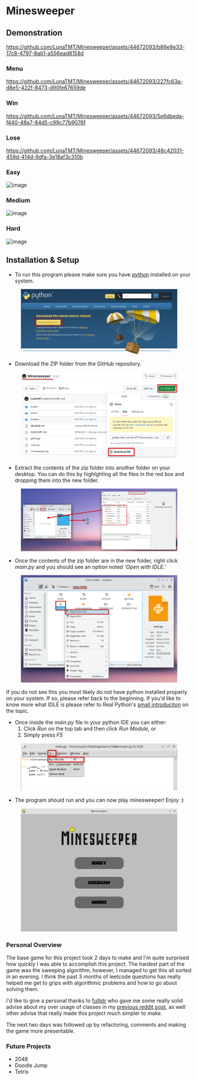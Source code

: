 # Minesweeper

## Demonstration
https://github.com/LunaTMT/Minesweeper/assets/44672093/b88e8e33-17c8-4797-8ab1-a556ead8158d


### Menu
https://github.com/LunaTMT/Minesweeper/assets/44672093/227fc63a-d8e5-422f-8473-d90fe67659de

### Win
https://github.com/LunaTMT/Minesweeper/assets/44672093/5e6dbeda-f440-48a7-84d5-c99c77b9076f

### Lose
https://github.com/LunaTMT/Minesweeper/assets/44672093/48c42031-459d-414d-9dfa-3e18af3c310b


### Easy
![image](https://github.com/LunaTMT/Minesweeper/assets/44672093/96931799-754a-4fca-918d-306402884170)

### Medium
![image](https://github.com/LunaTMT/Minesweeper/assets/44672093/8ac7529d-dcaf-4113-866c-36e64362d012)

### Hard
![image](https://github.com/LunaTMT/Minesweeper/assets/44672093/23a32afa-f2cc-454e-9dc2-840bc64a8d69)





## Installation & Setup

* To run this program please make sure you have [python](https://www.python.org/downloads/) installed on your system.

<div align="center">

<figure><img src=".gitbook/assets/image.png" alt=""><figcaption></figcaption></figure>

</div>

* Download the ZIP folder from the GitHub repository.

<div align="center">

<figure><img src=".gitbook/assets/image (1).png" alt=""><figcaption></figcaption></figure>

</div>

* Extract the contents of the zip folder into another folder on your desktop. You can do this by highlghting all the files in the red box and dropping them into the new folder.

<div align="center">

<figure><img src=".gitbook/assets/image (2).png" alt=""><figcaption></figcaption></figure>

</div>

* Once the contents of the zip folder are in the new folder, right click _main.py_ and you should see an option noted _'Open with IDLE.'_

<div align="center">

<figure><img src=".gitbook/assets/image (3).png" alt=""><figcaption></figcaption></figure>

</div>

If you do not see this you most likely do not have python installed properly on your system. If so, please refer back to the beginning. If you'd like to know more what IDLE is please refer to Real Python's [small introduciton](https://realpython.com/python-idle/#what-is-python-idle) on the topic.

* Once inside the _main.py_ file in your python IDE you can either:
  1. Click _Run_ on the top tab and then click _Run Module_, or
  2. Simply press _F5_

<div align="center">

<figure><img src=".gitbook/assets/image (4).png" alt=""><figcaption></figcaption></figure>

</div>

* The program should run and you can now play minesweeper! Enjoy :)

<div align="center">

<figure><img src=".gitbook/assets/image (5).png" alt=""><figcaption></figcaption></figure>

</div>

### Personal Overview

The base game for this project took 2 days to make and I'm quite surprised how quickly I was able to accomplish this project. The hardest part of the game was the sweeping algorithm, however, I managed to get this all sorted in an evening. I think the past 3 months of leetcode questions has really helped me get to grips with algorithmic problems and how to go about solving them.

I'd like to give a personal thanks to [fullptr](https://www.reddit.com/user/fullptr/) who gave me some really solid advise about my over usage of classes in my [previous reddit post](https://www.reddit.com/r/Python/comments/157beuo/my\_third\_project/), as well other advise that really made this project much simpler to make.

The next two days was followed up by refactoring, comments and making the game more presentable.

### Future Projects

* 2048
* Doodle Jump
* Tetris



